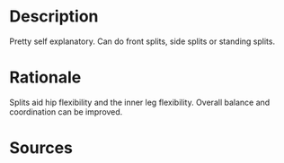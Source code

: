 # Description
Pretty self explanatory. Can do front splits, side splits or standing splits.
# Rationale
Splits aid hip flexibility and the inner leg flexibility. Overall balance and coordination can be improved. 
# Sources